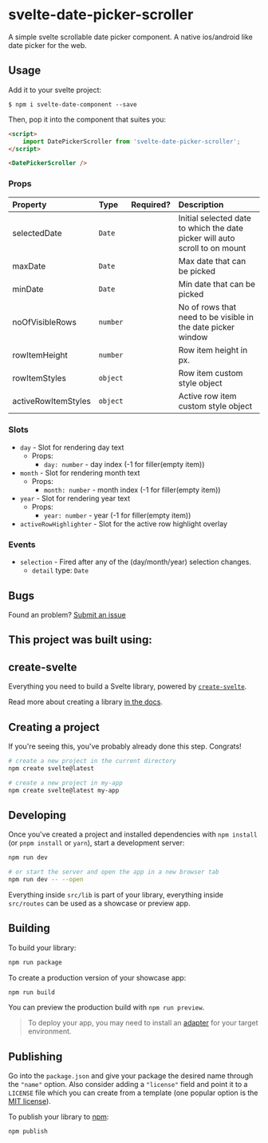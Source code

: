 # svelte-date-picker-scroller

A simple svelte scrollable date picker component. A native ios/android like date picker for the web.

## Usage
Add it to your svelte project:
```shell
$ npm i svelte-date-component --save
```

Then, pop it into the component that suites you:
```html
<script>
	import DatePickerScroller from 'svelte-date-picker-scroller';
</script>

<DatePickerScroller />
```
### Props

| Property          | Type                                              | Required?  | Description  |
| :---------------- | :------------------------------------------------ | :-------: | :------------------------------------------------------------------------------------------------------------------------------------------------------------------------------------------------------------------------------------------------------------------------------------------------------------------------------------------------------------------------------------------------------------------------------------ |
| selectedDate             | `Date`                             |          | Initial selected date to which the date picker will auto scroll to on mount                                                                                                                                                                                                                                                                                                                      |
| maxDate            |  `Date`                              |          | Max date that can be picked                                                                                                                                                                                                                                                                                                                       |
| minDate         | `Date`                                          |          | Min date that can be picked                                                                                                                                                                                                                                                                                                                                                                                                |
| noOfVisibleRows          | `number` |          | No of rows that need to be visible in the date picker window                                                                                                                                                                                                            |
| rowItemHeight   | `number`                                          |           | Row item height in px.                                                                                                                                                                                                                                                                                                                           |
| rowItemStyles      | `object`                                          |           | Row item custom style object                                                                                                                                                                                                                                                                                                                                            |
| activeRowItemStyles     | `object`                                          |           | Active row item custom style object                                                                                                                                                                                                                                                                                                                                                                         |

### Slots

- `day` - Slot for rendering day text
  - Props:
    - `day: number` - day index (-1 for filler(empty item))
- `month` - Slot for rendering month text
  - Props:
    - `month: number` - month index (-1 for filler(empty item))
- `year` - Slot for rendering year text
  - Props:
    - `year: number` - year (-1 for filler(empty item))
- `activeRowHighlighter` - Slot for the active row highlight overlay

### Events

- `selection` - Fired after any of the (day/month/year) selection changes.
  - `detail` type: `Date` 


## Bugs
Found an problem? [Submit an issue](https://github.com/jayeshpatil594/svelte-date-picker-scroller/issues/new)

## This project was built using:

## create-svelte

Everything you need to build a Svelte library, powered by [`create-svelte`](https://github.com/sveltejs/kit/tree/main/packages/create-svelte).

Read more about creating a library [in the docs](https://kit.svelte.dev/docs/packaging).

## Creating a project

If you're seeing this, you've probably already done this step. Congrats!

```bash
# create a new project in the current directory
npm create svelte@latest

# create a new project in my-app
npm create svelte@latest my-app
```

## Developing

Once you've created a project and installed dependencies with `npm install` (or `pnpm install` or `yarn`), start a development server:

```bash
npm run dev

# or start the server and open the app in a new browser tab
npm run dev -- --open
```

Everything inside `src/lib` is part of your library, everything inside `src/routes` can be used as a showcase or preview app.

## Building

To build your library:

```bash
npm run package
```

To create a production version of your showcase app:

```bash
npm run build
```

You can preview the production build with `npm run preview`.

> To deploy your app, you may need to install an [adapter](https://kit.svelte.dev/docs/adapters) for your target environment.

## Publishing

Go into the `package.json` and give your package the desired name through the `"name"` option. Also consider adding a `"license"` field and point it to a `LICENSE` file which you can create from a template (one popular option is the [MIT license](https://opensource.org/license/mit/)).

To publish your library to [npm](https://www.npmjs.com):

```bash
npm publish
```

